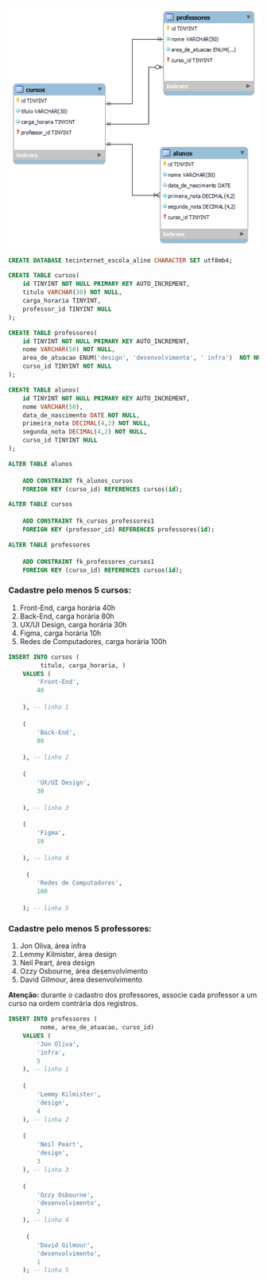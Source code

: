 
![](tecinternet_escola_etapa_um.png)

<!--  Crie um banco de dados chamado  -->
```sql
CREATE DATABASE tecinternet_escola_aline CHARACTER SET utf8mb4;
```


<!-- Criar tabela CURSO que fizemos no MySQL Workbench com está na foto -->
```sql
CREATE TABLE cursos(
    id TINYINT NOT NULL PRIMARY KEY AUTO_INCREMENT,
    titulo VARCHAR(30) NOT NULL,
    carga_horaria TINYINT,
    professor_id TINYINT NULL 
); 
```

<!-- Criar tabela PROFESSORES que fizemos no MySQL Workbench com está na foto -->
```sql
CREATE TABLE professores(
    id TINYINT NOT NULL PRIMARY KEY AUTO_INCREMENT,
    nome VARCHAR(50) NOT NULL,
    area_de_atuacao ENUM('design', 'desenvolvimento', ' infra')  NOT NULL,   
    curso_id TINYINT NOT NULL  
); 
```

<!-- Criar tabela ALUNOS que fizemos no MySQL Workbench com está na foto -->
```sql
CREATE TABLE alunos(
    id TINYINT NOT NULL PRIMARY KEY AUTO_INCREMENT,
    nome VARCHAR(50),
    data_de_nascimento DATE NOT NULL,
    primeira_nota DECIMAL(4,2) NOT NULL,
    segunda_nota DECIMAL(4,2) NOT NULL,
    curso_id TINYINT NULL
); 
```


<!--  Criando a chave-estrangeira -->
```sql
ALTER TABLE alunos
    
    ADD CONSTRAINT fk_alunos_cursos  
    FOREIGN KEY (curso_id) REFERENCES cursos(id);
```


```sql
ALTER TABLE cursos
    
    ADD CONSTRAINT fk_cursos_professores1 
    FOREIGN KEY (professor_id) REFERENCES professores(id);
```

```sql
ALTER TABLE professores
    
    ADD CONSTRAINT fk_professores_cursos1   
    FOREIGN KEY (curso_id) REFERENCES cursos(id);
```


### Cadastre pelo menos 5 cursos: 

1. Front-End, carga horária 40h
2. Back-End, carga horária 80h
3. UX/UI Design, carga horária 30h
4. Figma, carga horária 10h
5. Redes de Computadores, carga horária 100h


<!-- Incluir No Tabela cursos TITULO e Carga Horaria-->

```sql
INSERT INTO cursos (
         titulo, carga_horaria, ) 
    VALUES (
        'Front-End',        
        40
                        
    ), -- linha 1

    (
        'Back-End',        
        80
                        
    ), -- linha 2

    (
        'UX/UI Design',        
        30
                         
    ), -- linha 3

    (
        'Figma',        
        10
                        
    ), -- linha 4

     (
        'Redes de Computadores',        
        100
                       
    ); -- linha 5

```


### Cadastre pelo menos 5 professores: 

1. Jon Oliva, área infra
2. Lemmy Kilmister, área design
3. Neil Peart, área design
4. Ozzy Osbourne, área desenvolvimento
5. David Gilmour, área desenvolvimento

**Atenção:** durante o cadastro dos professores, associe cada professor a um curso na ordem contrária dos registros.


```sql
INSERT INTO professores (
         nome, area_de_atuacao, curso_id) 
    VALUES (
        'Jon Oliva',        
        'infra',
        5                 
    ), -- linha 1

    (
        'Lemmy Kilmister',        
        'design',
        4                  
    ), -- linha 2

    (
        'Neil Peart',        
        'design',
        3                
    ), -- linha 3

    (
        'Ozzy Osbourne',        
        'desenvolvimento',
        2                 
    ), -- linha 4

     (
        'David Gilmour',        
        'desenvolvimento',
        1                
    ); -- linha 5

```









